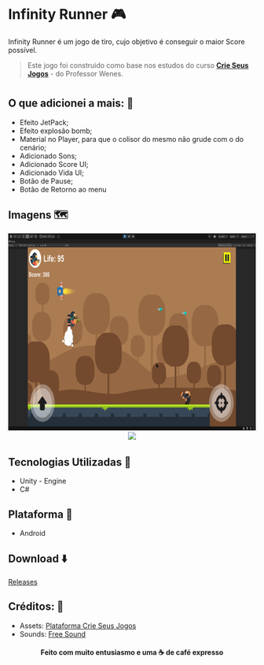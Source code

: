# Infinity Runner 🎮

Infinity Runner é um jogo de tiro, cujo objetivo é conseguir o maior Score possível.

> Este jogo foi construido como base nos estudos do curso [**Crie Seus Jogos**](https://www.crieseusjogos.com.br/) - do Professor Wenes. 
#
## O que adicionei a mais: 📌
- Efeito JetPack;
- Efeito explosão bomb;
- Material no Player, para que o colisor do mesmo não grude com o do cenário;
- Adicionado Sons;
- Adicionado Score UI;
- Adicionado Vida UI;
- Botão de Pause;
- Botão de Retorno ao menu

## Imagens 🗺️
<div align="center">
  <img src="https://github.com/pierrecampos/infinityRunner/blob/master/Img1.png" height="400px" />
  <img src="https://github.com/pierrecampos/infinityRunner/blob/master/Img2.gif" height="400px"/>
 </div>

## Tecnologias Utilizadas 🤖
- Unity - Engine
- C#

## Plataforma 🎈
- Android

## Download ⬇️
[Releases](https://github.com/pierrecampos/infinityRunner/releases/tag/Latest)

## Créditos: 📣
- Assets: [Plataforma Crie Seus Jogos](https://www.crieseusjogos.com.br/)
- Sounds: [Free Sound](https://freesound.org/)

<h4 align="center"><b>Feito com muito entusiasmo  e uma ☕ de café expresso</b></h4>




